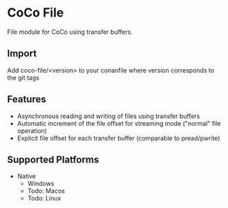 # CoCo File

File module for CoCo using transfer buffers.

## Import
Add coco-file/\<version> to your conanfile where version corresponds to the git tags

## Features
* Asynchronous reading and writing of files using transfer buffers
* Automatic increment of the file offset for streaming mode ("normal" file operation)
* Explicit file offset for each transfer buffer (comparable to pread/pwrite)

## Supported Platforms
* Native
  * Windows
  * Todo: Macos
  * Todo: Linux
